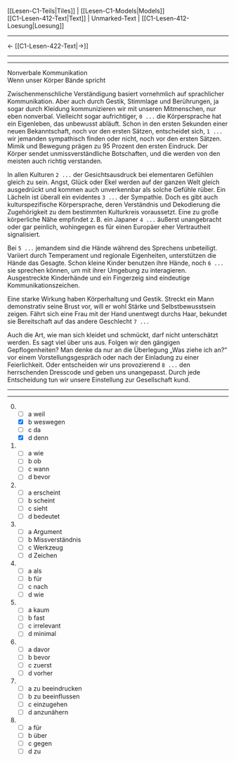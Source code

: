    [[Lesen-C1-Teils|Tiles]] | [[Lesen-C1-Models|Models]]    
   [[C1-Lesen-412-Text|Text]]  | Unmarked-Text | [[C1-Lesen-412-Loesung|Loesung]]    

---

   ←          [[C1-Lesen-422-Text|→]]     

---
---

Nonverbale Kommunikation  
Wenn unser Körper Bände spricht

Zwischenmenschliche Verständigung basiert vornehmlich auf sprachlicher Kommunikation. Aber auch durch Gestik, Stimmlage und Berührungen, ja sogar durch Kleidung kommunizieren wir mit unseren Mitmenschen, nur eben nonverbal. Vielleicht sogar aufrichtiger, `0 ...` die Körpersprache hat ein Eigenleben, das unbewusst abläuft. Schon in den ersten Sekunden einer neuen Bekanntschaft, noch vor den ersten Sätzen, entscheidet sich, `1 ...` wir jemanden sympathisch finden oder nicht, noch vor den ersten Sätzen. Mimik und Bewegung prägen zu 95 Prozent den ersten Eindruck. Der Körper sendet unmissverständliche Botschaften, und die werden von den meisten auch richtig verstanden.

In allen Kulturen `2 ...` der Gesichtsausdruck bei elementaren Gefühlen gleich zu sein. Angst, Glück oder Ekel werden auf der ganzen Welt gleich ausgedrückt und kommen auch unverkennbar als solche Gefühle rüber. Ein Lächeln ist überall ein evidentes `3 ...` der Sympathie. Doch es gibt auch kulturspezifische Körpersprache, deren Verständnis und Dekodierung die Zugehörigkeit zu dem bestimmten Kulturkreis voraussetzt. Eine zu große körperliche Nähe empfindet z. B. ein Japaner `4 ...` äußerst unangebracht oder gar peinlich, wohingegen es für einen Europäer eher Vertrautheit signalisiert.

Bei `5 ...` jemandem sind die Hände während des Sprechens unbeteiligt. Variiert durch Temperament und regionale Eigenheiten, unterstützen die Hände das Gesagte. Schon kleine Kinder benutzen ihre Hände, noch `6 ...` sie sprechen können, um mit ihrer Umgebung zu interagieren. Ausgestreckte Kinderhände und ein Fingerzeig sind eindeutige Kommunikationszeichen.

Eine starke Wirkung haben Körperhaltung und Gestik. Streckt ein Mann demonstrativ seine Brust vor, will er wohl Stärke und Selbstbewusstsein zeigen. Fährt sich eine Frau mit der Hand unentwegt durchs Haar, bekundet sie Bereitschaft auf das andere Geschlecht `7 ...`

Auch die Art, wie man sich kleidet und schmückt, darf nicht unterschätzt werden. Es sagt viel über uns aus. Folgen wir den gängigen Gepflogenheiten? Man denke da nur an die Überlegung „Was ziehe ich an?“ vor einem Vorstellungsgespräch oder nach der Einladung zu einer Feierlichkeit. Oder entscheiden wir uns provozierend `8 ...` den herrschenden Dresscode und geben uns unangepasst. Durch jede Entscheidung tun wir unsere Einstellung zur Gesellschaft kund.

---
---

0. 
    - [ ] a weil
    - [x] b weswegen
    - [ ] c da
    - [x] d denn

1. 
    - [ ] a wie
    - [ ] b ob
    - [ ] c wann
    - [ ] d bevor

2. 
    - [ ] a erscheint
    - [ ] b scheint
    - [ ] c sieht
    - [ ] d bedeutet

3. 
    - [ ] a Argument
    - [ ] b Missverständnis
    - [ ] c Werkzeug
    - [ ] d Zeichen

4. 
    - [ ] a als
    - [ ] b für
    - [ ] c nach
    - [ ] d wie

5. 
    - [ ] a kaum
    - [ ] b fast
    - [ ] c irrelevant
    - [ ] d minimal

6. 
    - [ ] a davor
    - [ ] b bevor
    - [ ] c zuerst
    - [ ] d vorher

7. 
    - [ ] a zu beeindrucken
    - [ ] b zu beeinflussen
    - [ ] c einzugehen
    - [ ] d anzunähern

8. 
    - [ ] a für
    - [ ] b über
    - [ ] c gegen
    - [ ] d zu
